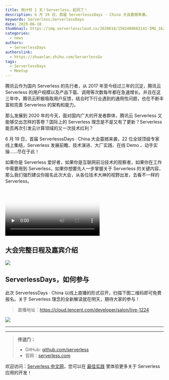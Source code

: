 ```yaml
---
title: 倒计时 1 天！Serverless，起风了！
description: 6 月 19 日，首届 ServerlesssDays · China 大会震撼来袭。
keywords: Serverless;ServerlessDays
date: 2020-06-18
thumbnail: https://img.serverlesscloud.cn/2020618/1592480602141-IMG_1628.PNG
categories:
  - news
authors:
  - ServerlessDays
authorslink:
  - https://zhuanlan.zhihu.com/ServerlessGo
tags:
  - ServerlessDays
  - Meetup
---
```


腾讯云作为国内 Serverless 的先行者，从 2017 年至今经过三年的沉淀，腾讯云 Serverless 的用户规模以及产品下载、调用等次数每年都在急速增长。并且在这三年中，腾讯云积极吸取用户反馈，结合时下行业遇到的通用性问题，也在不断丰富和完善 Serverless 的架构和能力。

那么发展到 2020 年的今天，面对国内广大的开发者群体，腾讯云 Serverless 又能够交出怎样的答卷？国际上的 Serverless 理念是不是又有了更新？Serverless 能否再次引发云计算领域的又一次技术红利？

6 月 19 日，首届 ServerlesssDays · China 大会震撼来袭，22 位全球顶级专家线上集结，Serverless 发展前瞻、技术演进、大厂实践、在线 Demo 、动手实操……尽在于此！

如果你是 Serverless 爱好者，如果你是互联网前沿技术的观察者，如果你在工作中需要用到 Serverless，如果你想要先人一步掌握关于 Serverless 的关键内容，那么我们强烈建议你报名此次大会，从各位技术大神的视野出发，去看不一样的 Serverless。

<video id="video" controls="" preload="none" poster="https://img.serverlesscloud.cn/2020618/1592480689193-IMG_1627.JPG">
<source id="mp4" src="https://img.serverlesscloud.cn/2020618/1592480904869-serverless%20days%20.mp4">
</video>

## 大会完整日程及嘉宾介绍

![](https://img.serverlesscloud.cn/2020618/1592480602547-IMG_1628.PNG)

## ServerlessDays，如何参与

此次 ServerlessDays · China 以线上直播的形式召开，扫描下图二维码即可免费报名。关于 Serverless 理念的全新解读就在明天，期待大家的参与！

> 直播地址：https://cloud.tencent.com/developer/salon/live-1224

![](https://img.serverlesscloud.cn/2020618/1592480602141-IMG_1628.PNG)

---
<div id='scf-deploy-iframe-or-md'></div>

---

> **传送门：**
> - GitHub: [github.com/serverless](https://github.com/serverless/serverless/blob/master/README_CN.md)
> - 官网：[serverless.com](https://serverless.com/)

欢迎访问：[Serverless 中文网](https://serverlesscloud.cn/)，您可以在 [最佳实践](https://serverlesscloud.cn/best-practice) 里体验更多关于 Serverless 应用的开发！
